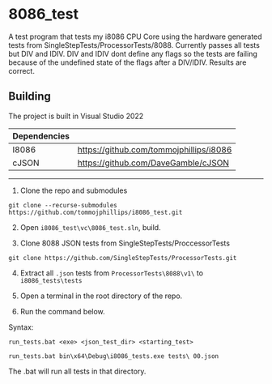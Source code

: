 # 8086_test

A test program that tests my i8086 CPU Core using the hardware generated tests from SingleStepTests/ProcessorTests/8088. Currently passes all tests but DIV and IDIV. DIV and IDIV dont define any flags so the tests are failing because of the undefined state of the flags after a DIV/IDIV. Results are correct.

## Building

The project is built in Visual Studio 2022

 | Dependencies   |                                        |
 | -------------- | -------------------------------------- |
 | I8086         | https://github.com/tommojphillips/i8086 |
 | cJSON         | https://github.com/DaveGamble/cJSON     |

---

 1. Clone the repo and submodules
  
  ```
  git clone --recurse-submodules https://github.com/tommojphillips/i8086_test.git
  ```

 2. Open `i8086_test\vc\8086_test.sln`, build.

 3. Clone 8088 JSON tests from SingleStepTests/ProccessorTests
  
  ```
  git clone https://github.com/SingleStepTests/ProcessorTests.git
  ```

 4. Extract all `.json` tests from `ProcessorTests\8088\v1\` to `i8086_tests\tests`

 5. Open a terminal in the root directory of the repo.

 5. Run the command below.
 
 Syntax:
 ```
 run_tests.bat <exe> <json_test_dir> <starting_test>
 ```

 ```
 run_tests.bat bin\x64\Debug\i8086_tests.exe tests\ 00.json
 ```

The .bat will run all tests in that directory.